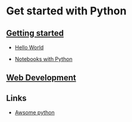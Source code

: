 Get started with Python
=======


## [Getting started](https://github.com/Japhilko/DataAnalysis/tree/master/portfolio/python/PythonFiles)

- [Hello World](https://github.com/Japhilko/DataAnalysis/blob/master/portfolio/python/PythonFiles/HalloWelt.py)

- [Notebooks with Python](https://github.com/Japhilko/DataAnalysis/blob/master/portfolio/python/Notebooks/notebooks.Rmd)


## [Web Development](https://github.com/Japhilko/DataAnalysis/blob/master/portfolio/python/WebDevelopment/Django.Rmd)

## Links

- [Awsome python](https://github.com/vinta/awesome-python)
